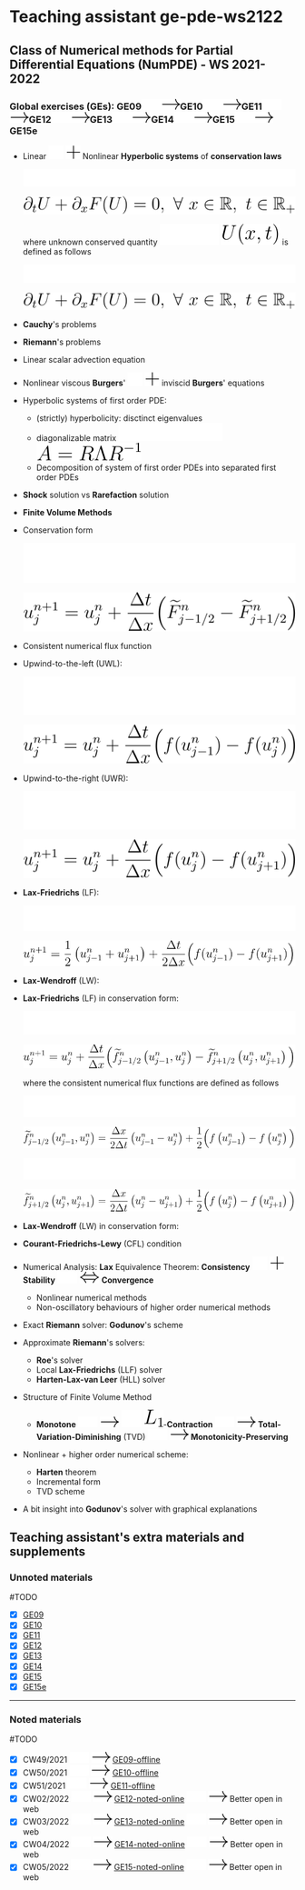 # Teaching assistant ge-pde-ws2122

## Class of **Numerical methods for Partial Differential Equations (NumPDE)** - WS 2021-2022
### Global exercises (GEs): GE09![](./eqns/rightarrow_w.svg#gh-dark-mode-only)![](./eqns/rightarrow_b.svg#gh-light-mode-only)GE10![](./eqns/rightarrow_w.svg#gh-dark-mode-only)![](./eqns/rightarrow_b.svg#gh-light-mode-only)GE11![](./eqns/rightarrow_w.svg#gh-dark-mode-only)![](./eqns/rightarrow_b.svg#gh-light-mode-only)GE12![](./eqns/rightarrow_w.svg#gh-dark-mode-only)![](./eqns/rightarrow_b.svg#gh-light-mode-only)GE13![](./eqns/rightarrow_w.svg#gh-dark-mode-only)![](./eqns/rightarrow_b.svg#gh-light-mode-only)GE14![](./eqns/rightarrow_w.svg#gh-dark-mode-only)![](./eqns/rightarrow_b.svg#gh-light-mode-only)GE15![](./eqns/rightarrow_w.svg#gh-dark-mode-only)![](./eqns/rightarrow_b.svg#gh-light-mode-only)GE15e
- Linear ![](./eqns/plus_w.svg#gh-dark-mode-only) ![](./eqns/plus_b.svg#gh-light-mode-only)  Nonlinear **Hyperbolic systems** of **conservation laws**
  
    ![](./eqns/CL_w.svg#gh-dark-mode-only) 

    ![](./eqns/CL_b.svg#gh-light-mode-only)

    where unknown conserved quantity ![](./eqns/U_w.svg#gh-dark-mode-only) ![](./eqns/U_b.svg#gh-light-mode-only) is defined as follows
    
    ![](./eqns/CL_w.svg#gh-dark-mode-only) 

    ![](./eqns/CL_b.svg#gh-light-mode-only)

- **Cauchy**'s problems
- **Riemann**'s problems
- Linear scalar advection equation
- Nonlinear viscous **Burgers**' ![](./eqns/plus_w.svg#gh-dark-mode-only) ![](./eqns/plus_b.svg#gh-light-mode-only) inviscid **Burgers**' equations
- Hyperbolic systems of first order PDE: 
  - (strictly) hyperbolicity: disctinct eigenvalues
  - diagonalizable matrix ![](./eqns/ARLR_w.svg#gh-dark-mode-only) ![](./eqns/ARLR_b.svg#gh-light-mode-only) 
  - Decomposition of system of first order PDEs into separated first order PDEs
- **Shock** solution vs **Rarefaction** solution
- **Finite Volume Methods**
- Conservation form 
  
    ![](./eqns/conserform_w.svg#gh-dark-mode-only) 

    ![](./eqns/conserform_b.svg#gh-light-mode-only)

- Consistent numerical flux function 
- Upwind-to-the-left (UWL): 
  
    ![](./eqns/UWL_w.svg#gh-dark-mode-only) 

    ![](./eqns/UWL_b.svg#gh-light-mode-only)

- Upwind-to-the-right (UWR): 
    
    ![](./eqns/UWR_w.svg#gh-dark-mode-only) 

    ![](./eqns/UWR_b.svg#gh-light-mode-only)

- **Lax-Friedrichs** (LF): 
  
    ![](./eqns/LF_w.svg#gh-dark-mode-only) 

    ![](./eqns/LF_b.svg#gh-light-mode-only)

- **Lax-Wendroff** (LW):

- **Lax-Friedrichs** (LF) in conservation form: 

    ![](./eqns/LFcon_w.svg#gh-dark-mode-only) 

    ![](./eqns/LFcon_b.svg#gh-light-mode-only)

    where the consistent numerical flux functions are defined as follows

    ![](./eqns/LFflux_left_w.svg#gh-dark-mode-only) 

    ![](./eqns/LFflux_left_b.svg#gh-light-mode-only)

    ![](./eqns/LFflux_right_w.svg#gh-dark-mode-only) 

    ![](./eqns/LFflux_right_b.svg#gh-light-mode-only)

- **Lax-Wendroff** (LW) in conservation form:
  
- **Courant-Friedrichs-Lewy** (CFL) condition
- Numerical Analysis: **Lax** Equivalence Theorem: 
  **Consistency** ![](./eqns/plus_w.svg#gh-dark-mode-only) ![](./eqns/plus_b.svg#gh-light-mode-only) **Stability** ![](./eqns/LRarrow_w.svg#gh-dark-mode-only) ![](./eqns/LRarrow_b.svg#gh-light-mode-only)  **Convergence**
  - Nonlinear numerical methods
  - Non-oscillatory behaviours of higher order numerical methods
- Exact **Riemann** solver: **Godunov**'s scheme
- Approximate **Riemann**'s solvers: 
  - **Roe**'s solver 
  - Local **Lax-Friedrichs** (LLF) solver
  - **Harten-Lax-van Leer** (HLL) solver
- Structure of Finite Volume Method
  - **Monotone** ![](./eqns/rightarrow_w.svg#gh-dark-mode-only) ![](./eqns/rightarrow_b.svg#gh-light-mode-only) ![](./eqns/L1_w.svg#gh-dark-mode-only) ![](./eqns/L1_b.svg#gh-light-mode-only)-**Contraction** ![](./eqns/rightarrow_w.svg#gh-dark-mode-only) ![](./eqns/rightarrow_b.svg#gh-light-mode-only) **Total-Variation-Diminishing** (TVD) ![](./eqns/rightarrow_w.svg#gh-dark-mode-only) ![](./eqns/rightarrow_b.svg#gh-light-mode-only) **Monotonicity-Preserving**
- Nonlinear + higher order numerical scheme: 
  - **Harten** theorem
  - Incremental form
  - TVD scheme
- A bit insight into **Godunov**'s solver with graphical explanations

<!-- <img src="https://render.githubusercontent.com/render/math?math=%5Cbbox%5Bwhite%5D%7B%5Clarge%5Cf(x)=sin(x)%7D"> 

<img src="https://render.githubusercontent.com/render/math?math=\bbox[white]\displaystyle\sum_{n=0}^\infty\frac{1}{2^n}">

- <img src="https://latex.codecogs.com/gif.latex?O_t=\text { Onset event at time bin } t " > 
- <img src="https://latex.codecogs.com/gif.latex?s=\text { sensor reading }" > 
- <img src="https://latex.codecogs.com/gif.latex?P(s | O_t )=\text { Probability of a sensor reading value when sleep onset is observed at a time bin } t" >
-->
 
## Teaching assistant's extra materials and supplements

### Unnoted materials

#TODO

- [x] [GE09](https://github.com/tuanvo-git/ge-pde-ws2122/blob/main/GE09/ge-09.pdf) 
- [x] [GE10](https://github.com/tuanvo-git/ge-pde-ws2122/blob/main/GE10/ge-10.pdf)
- [x] [GE11](https://github.com/tuanvo-git/ge-pde-ws2122/blob/main/GE11/ge-11.pdf)
- [x] [GE12](https://github.com/tuanvo-git/ge-pde-ws2122/blob/main/GE12/ge-12.pdf) 
- [x] [GE13](https://github.com/tuanvo-git/ge-pde-ws2122/blob/main/GE13/ge-13.pdf) 
- [x] [GE14](https://github.com/tuanvo-git/ge-pde-ws2122/blob/main/GE14/ge-14.pdf) 
- [x] [GE15](https://github.com/tuanvo-git/ge-pde-ws2122/blob/main/GE15/ge-15.pdf) 
- [x] [GE15e](https://github.com/tuanvo-git/ge-pde-ws2122/blob/main/GE15e/ge-15e.pdf) 
---
### Noted materials

#TODO

- [x] CW49/2021 ![](./eqns/rightarrow_w.svg#gh-dark-mode-only) ![](./eqns/rightarrow_b.svg#gh-light-mode-only) [GE09-offline](https://github.com/tuanvo-git/ge-pde-ws2122/blob/main/GE09/ge-09.pdf)
- [x] CW50/2021 ![](./eqns/rightarrow_w.svg#gh-dark-mode-only) ![](./eqns/rightarrow_b.svg#gh-light-mode-only) [GE10-offline](https://github.com/tuanvo-git/ge-pde-ws2122/blob/main/GE10/ge-10.pdf)
- [x] CW51/2021 ![](./eqns/rightarrow_w.svg#gh-dark-mode-only) ![](./eqns/rightarrow_b.svg#gh-light-mode-only) [GE11-offline](https://github.com/tuanvo-git/ge-pde-ws2122/blob/main/GE11/ge-11.pdf)
- [x] CW02/2022 ![](./eqns/rightarrow_w.svg#gh-dark-mode-only) ![](./eqns/rightarrow_b.svg#gh-light-mode-only) [GE12-noted-online](https://github.com/tuanvo-git/ge-pde-ws2122/blob/main/GE12/ge-12-noted.pdf) ![](./eqns/rightarrow_w.svg#gh-dark-mode-only) ![](./eqns/rightarrow_b.svg#gh-light-mode-only) Better open in web 
- [x] CW03/2022 ![](./eqns/rightarrow_w.svg#gh-dark-mode-only) ![](./eqns/rightarrow_b.svg#gh-light-mode-only) [GE13-noted-online](https://github.com/tuanvo-git/ge-pde-ws2122/blob/main/GE13/ge-13-noted.pdf) ![](./eqns/rightarrow_w.svg#gh-dark-mode-only) ![](./eqns/rightarrow_b.svg#gh-light-mode-only) Better open in web
- [x] CW04/2022 ![](./eqns/rightarrow_w.svg#gh-dark-mode-only) ![](./eqns/rightarrow_b.svg#gh-light-mode-only) [GE14-noted-online](https://github.com/tuanvo-git/ge-pde-ws2122/blob/main/GE14/ge-14-noted.pdf) ![](./eqns/rightarrow_w.svg#gh-dark-mode-only) ![](./eqns/rightarrow_b.svg#gh-light-mode-only) Better open in web
- [x] CW05/2022 ![](./eqns/rightarrow_w.svg#gh-dark-mode-only) ![](./eqns/rightarrow_b.svg#gh-light-mode-only) [GE15-noted-online](https://github.com/tuanvo-git/ge-pde-ws2122/blob/main/GE15/ge-15-noted.pdf) ![](./eqns/rightarrow_w.svg#gh-dark-mode-only) ![](./eqns/rightarrow_b.svg#gh-light-mode-only) Better open in web
